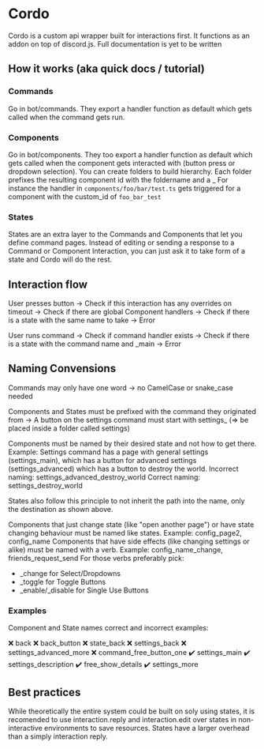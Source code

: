 # Cordo

Cordo is a custom api wrapper built for interactions first. It functions as an addon on top of discord.js. Full documentation is yet to be written


## How it works (aka quick docs / tutorial)

### Commands

Go in bot/commands. They export a handler function as default which gets called when the command gets run.

### Components

Go in bot/components. They too export a handler function as default which gets called when the component gets interacted with (button press or dropdown selection).
You can create folders to build hierarchy. Each folder prefixes the resulting component id with the foldername and a _
For instance the handler in `components/foo/bar/test.ts` gets triggered for a component with the custom_id of `foo_bar_test`

### States

States are an extra layer to the Commands and Components that let you define command pages. Instead of editing or sending a response to a Command or Component Interaction, you can just ask it to take form of a state and Cordo will do the rest.

## Interaction flow

User presses button -> Check if this interaction has any overrides on timeout -> Check if there are global Component handlers -> Check if there is a state with the same name to take -> Error

User runs command -> Check if command handler exists -> Check if there is a state with the command name and _main -> Error

## Naming Convensions

Commands may only have one word -> no CamelCase or snake_case needed

Components and States must be prefixed with the command they originated from -> A button on the settings command must start with settings_ (=> be placed inside a folder called settings)

Components must be named by their desired state and not how to get there. Example: Settings command has a page with general settings (settings_main), which has a button for advanced settings (settings_advanced) which has a button to destroy the world.
Incorrect naming: settings_advanced_destroy_world
Correct naming: settings_destroy_world

States also follow this principle to not inherit the path into the name, only the destination as shown above.

Components that just change state (like "open another page") or have state changing behaviour must be named like states. Example: config_page2, config_name
Components that have side effects (like changing settings or alike) must be named with a verb. Example: config_name_change, friends_request_send
For those verbs preferably pick:
* _change for Select/Dropdowns
* _toggle for Toggle Buttons
* _enable/_disable for Single Use Buttons

### Examples

Component and State names correct and incorrect examples:

❌ back
❌ back_button
❌ state_back
❌ settings_back
❌ settings_advanced_more
❌ command_free_button_one
✔️ settings_main
✔️ settings_description
✔️ free_show_details
✔️ settings_more

## Best practices

While theoretically the entire system could be built on soly using states, it is recomended to use interaction.reply and interaction.edit over states in non-interactive environments to save resources. States have a larger overhead than a simply interaction reply.
